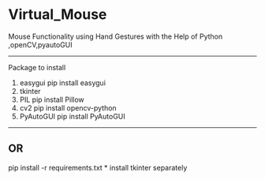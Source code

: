 # Virtual_Mouse
 Mouse Functionality using Hand Gestures with the Help of Python ,openCV,pyautoGUI 


--------------------------------------------------------------------
Package to install

1. easygui
	pip install easygui
2. tkinter
3. PIL
	pip install Pillow
4. cv2
	pip install opencv-python
5. PyAutoGUI
	pip install PyAutoGUI
----------------------------------------------
OR
----------------------------------------------
pip install -r requirements.txt
	* install  tkinter separately